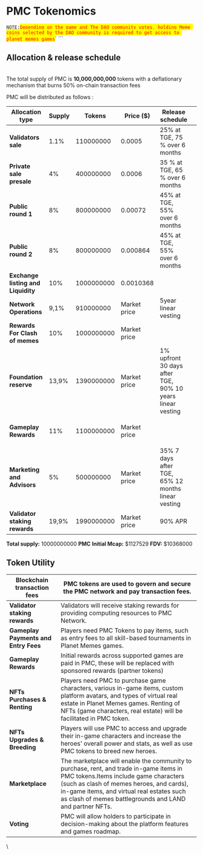 # PMC Tokenomics

`NOTE:`<mark style="color:red;">`Depending on the game and The DAO community votes, holding Meme coins selected by the DAO community is required to get access to planet memes games`</mark>` ```&#x20;

## Allocation & release schedule

\
The total supply of PMC is **10,000,000,000** tokens with a deflationary mechanism that burns 50% on-chain transaction fees&#x20;

PMC will be distributed as follows :&#x20;



<table data-view="cards"><thead><tr><th>Allocation type </th><th>Supply</th><th>Tokens</th><th>Price ($)</th><th>Release schedule</th><th data-hidden data-card-cover data-type="files"></th></tr></thead><tbody><tr><td><strong>Validators sale</strong></td><td>1.1%</td><td><p>110000000</p><p> </p></td><td>0.0005</td><td>25% at TGE, 75 % over 6 months</td><td></td></tr><tr><td><strong>Private sale presale</strong></td><td>4%</td><td><p>400000000</p><p> </p></td><td>0.0006</td><td>35 % at TGE, 65 % over 6 months</td><td></td></tr><tr><td><strong>Public round 1</strong> </td><td>8%</td><td><p>800000000</p><p> </p></td><td>0.00072</td><td>45% at TGE, 55% over 6 months</td><td></td></tr><tr><td><strong>Public round 2</strong> </td><td>8%</td><td><p>800000000</p><p> </p></td><td>0.000864</td><td>45% at TGE, 55% over 6 months</td><td></td></tr><tr><td><strong>Exchange listing and Liquidity</strong></td><td>10%</td><td><p>1000000000</p><p> </p></td><td>0.0010368</td><td> </td><td></td></tr><tr><td><strong>Network Operations</strong></td><td>9,1%</td><td><p>910000000</p><p> </p></td><td>Market price</td><td>5year linear vesting</td><td></td></tr><tr><td><strong>Rewards For Clash of memes</strong></td><td>10%</td><td><p>1000000000</p><p> </p></td><td>Market price</td><td> </td><td></td></tr><tr><td><strong>Foundation reserve</strong></td><td>13,9%</td><td><p>1390000000</p><p> </p></td><td>Market price</td><td>1% upfront 30 days after TGE, 90% 10 years linear vesting</td><td></td></tr><tr><td><p><strong>Gameplay Rewards</strong></p><p> </p></td><td>11%</td><td><p>1100000000</p><p> </p></td><td>Market price</td><td> </td><td></td></tr><tr><td><strong>Marketing and Advisors</strong></td><td>5%</td><td><p>500000000</p><p> </p></td><td>Market price</td><td>35% 7 days after TGE, 65% 12 months linear vesting</td><td></td></tr><tr><td><strong>Validator staking rewards</strong></td><td>19,9%</td><td><p>1990000000</p><p> </p></td><td>Market price</td><td>90% APR</td><td></td></tr></tbody></table>

**Total supply:** 10000000000 **PMC**                **Initial Mcap:** $1127529         **FDV:** $10368000

&#x20;

## Token Utility

| **Blockchain transaction fees**      | PMC tokens are used to govern and secure the PMC network and pay transaction fees.                                                                                                                                                                                                    |
| ------------------------------------ | ------------------------------------------------------------------------------------------------------------------------------------------------------------------------------------------------------------------------------------------------------------------------------------- |
| **Validator staking rewards**        | Validators will receive staking rewards for providing computing resources to PMC Network.                                                                                                                                                                                             |
| **Gameplay Payments and Entry Fees** | Players need PMC Tokens to pay items, such as entry fees to all skill-based tournaments in Planet Memes games.                                                                                                                                                                        |
| **Gameplay Rewards**                 | Initial rewards across supported games are paid in PMC, these will be replaced with sponsored rewards (partner tokens)                                                                                                                                                                |
| **NFTs Purchases & Renting**         | Players need PMC to purchase game characters, various in-game items, custom platform avatars, and types of virtual real estate in Planet Memes games. Renting of NFTs (game characters, real estate) will be facilitated in PMC token.                                                |
| **NFTs Upgrades & Breeding**         | Players will use PMC to access and upgrade their in-game characters and increase the heroes' overall power and stats, as well as use PMC tokens to breed new heroes.                                                                                                                  |
| **Marketplace**                      | The marketplace will enable the community to purchase, rent, and trade in-game items in PMC tokens.​Items include game characters (such as clash of memes heroes, and cards), in-game items, and virtual real estates such as clash of memes battlegrounds and LAND and partner NFTs. |
| **Voting**                           | PMC will allow holders to participate in decision-making about the platform features and games roadmap.                                                                                                                                                                               |

\




